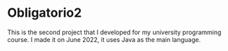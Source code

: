 # Obligatorio2
This is the second project that I developed for my university programming course. I made it on June 2022, it uses Java as the main language.
